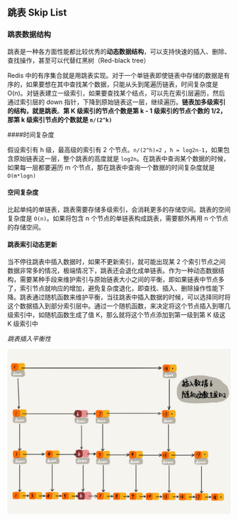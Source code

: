 ## 跳表 Skip List

### 跳表数据结构

跳表是一种各方面性能都比较优秀的**动态数据结构**，可以支持快速的插入、删除、查找操作，甚至可以代替红黑树（Red-black tree）

Redis 中的有序集合就是用跳表实现。对于一个单链表即使链表中存储的数据是有序的，如果要想在其中查找某个数据，只能从头到尾遍历链表，时间复杂度是 O(n)。对链表建立一级索引，如果要查找某个结点，可以先在索引层遍历，然后通过索引层的 down 指针，下降到原始链表这一层，继续遍历。**链表加多级索引的结构，就是跳表**。**第 K 级索引的节点个数是第 k - 1 级索引的节点个数的 1/2，那第 k 级索引节点的个数就是 `n/(2^k)`**

####时间复杂度

假设索引有 h 级，最高级的索引有 2 个节点。`n/(2^h)=2` ，`h = log2n-1`，如果包含原始链表这一层，整个跳表的高度就是 `log2n`。在跳表中查询某个数据的时候，如果每一层都要遍历 m 个节点，那在跳表中查询一个数据的时间复杂度就是 `O(m*logn)`

#### 空间复杂度

比起单纯的单链表，跳表需要存储多级索引，会消耗更多的存储空间。跳表的空间复杂度是 `O(n)`。如果将包含 n 个节点的单链表构成跳表，需要额外再用 n 个节点的存储空间。

#### 跳表索引动态更新

当不停往跳表中插入数据时，如果不更新索引，就可能出现某 2 个索引节点之间数据非常多的情况，极端情况下，跳表还会退化成单链表。作为一种动态数据结构，需要某种手段来维护索引与原始链表大小之间的平衡，即如果链表中节点多了，索引节点就响应的增加，避免复杂度退化，即查找、插入、删除操作性能下降。跳表通过随机函数来维护平衡，当往跳表中插入数据的时候，可以选择同时将这个数据插入到部分索引层中。通过一个随机函数，来决定将这个节点插入到哪几级索引中，如随机函数生成了值 K，那么就将这个节点添加到第一级到第 K 级这 K 级索引中

*跳表插入平衡性*

![](./Images/DataStructures/跳表插入平衡性.jpg)

